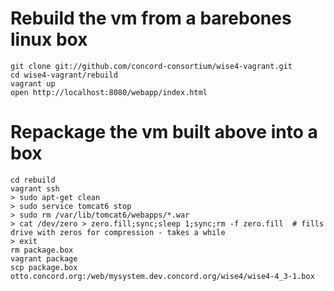 Rebuild the vm from a barebones linux box
=========================================

    git clone git://github.com/concord-consortium/wise4-vagrant.git
    cd wise4-vagrant/rebuild
    vagrant up
    open http://localhost:8080/webapp/index.html


Repackage the vm built above into a box
=======================================

    cd rebuild
    vagrant ssh
    > sudo apt-get clean
    > sudo service tomcat6 stop
    > sudo rm /var/lib/tomcat6/webapps/*.war
    > cat /dev/zero > zero.fill;sync;sleep 1;sync;rm -f zero.fill  # fills drive with zeros for compression - takes a while
    > exit
    rm package.box
    vagrant package
    scp package.box otto.concord.org:/web/mysystem.dev.concord.org/wise4/wise4-4_3-1.box